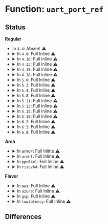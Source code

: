 # Function: <code>uart_port_ref</code>

## Status
<b>Regular</b>
<ul>
<li>
In <code>4.4</code>: Absent ⚠️
</li>
<li>
<details>
<summary>In <code>4.8</code>: Full Inline ⚠️</summary>

**Collision:** Unique Static

**Inline:** Full

**Transformation:** False

**Instances:**

```
In drivers/tty/serial/serial_core.c (ffffffff8155306c)
Location: drivers/tty/serial/serial_core.c:67
Inline: True
Inline callers:
  - drivers/tty/serial/serial_core.c:uart_poll_put_char
  - drivers/tty/serial/serial_core.c:uart_poll_get_char
  - drivers/tty/serial/serial_core.c:uart_dtr_rts
  - drivers/tty/serial/serial_core.c:uart_carrier_raised
  - drivers/tty/serial/serial_core.c:uart_wait_until_sent
  - drivers/tty/serial/serial_core.c:uart_get_icount
  - drivers/tty/serial/serial_core.c:uart_wait_modem_status
  - drivers/tty/serial/serial_core.c:uart_unthrottle
  - drivers/tty/serial/serial_core.c:uart_throttle
  - drivers/tty/serial/serial_core.c:uart_send_xchar
  - drivers/tty/serial/serial_core.c:uart_flush_buffer
  - drivers/tty/serial/serial_core.c:uart_chars_in_buffer
  - drivers/tty/serial/serial_core.c:uart_write_room
  - drivers/tty/serial/serial_core.c:uart_write
  - drivers/tty/serial/serial_core.c:uart_put_char
  - drivers/tty/serial/serial_core.c:uart_start
  - drivers/tty/serial/serial_core.c:uart_stop
```
</details>
</li>
<li>
<details>
<summary>In <code>4.10</code>: Full Inline ⚠️</summary>

**Collision:** Unique Static

**Inline:** Full

**Transformation:** False

**Instances:**

```
In drivers/tty/serial/serial_core.c (ffffffff8157fb61)
Location: drivers/tty/serial/serial_core.c:67
Inline: True
Inline callers:
  - drivers/tty/serial/serial_core.c:uart_poll_put_char
  - drivers/tty/serial/serial_core.c:uart_poll_get_char
  - drivers/tty/serial/serial_core.c:uart_dtr_rts
  - drivers/tty/serial/serial_core.c:uart_carrier_raised
  - drivers/tty/serial/serial_core.c:uart_wait_until_sent
  - drivers/tty/serial/serial_core.c:uart_get_icount
  - drivers/tty/serial/serial_core.c:uart_wait_modem_status
  - drivers/tty/serial/serial_core.c:uart_unthrottle
  - drivers/tty/serial/serial_core.c:uart_throttle
  - drivers/tty/serial/serial_core.c:uart_send_xchar
  - drivers/tty/serial/serial_core.c:uart_flush_buffer
  - drivers/tty/serial/serial_core.c:uart_chars_in_buffer
  - drivers/tty/serial/serial_core.c:uart_write_room
  - drivers/tty/serial/serial_core.c:uart_write
  - drivers/tty/serial/serial_core.c:uart_put_char
  - drivers/tty/serial/serial_core.c:uart_start
  - drivers/tty/serial/serial_core.c:uart_stop
```
</details>
</li>
<li>
<details>
<summary>In <code>4.13</code>: Full Inline ⚠️</summary>

**Collision:** Unique Static

**Inline:** Full

**Transformation:** False

**Instances:**

```
In drivers/tty/serial/serial_core.c (ffffffff8159389f)
Location: drivers/tty/serial/serial_core.c:68
Inline: True
Inline callers:
  - drivers/tty/serial/serial_core.c:uart_poll_put_char
  - drivers/tty/serial/serial_core.c:uart_poll_get_char
  - drivers/tty/serial/serial_core.c:uart_dtr_rts
  - drivers/tty/serial/serial_core.c:uart_carrier_raised
  - drivers/tty/serial/serial_core.c:uart_wait_until_sent
  - drivers/tty/serial/serial_core.c:uart_get_icount
  - drivers/tty/serial/serial_core.c:uart_wait_modem_status
  - drivers/tty/serial/serial_core.c:uart_unthrottle
  - drivers/tty/serial/serial_core.c:uart_throttle
  - drivers/tty/serial/serial_core.c:uart_send_xchar
  - drivers/tty/serial/serial_core.c:uart_flush_buffer
  - drivers/tty/serial/serial_core.c:uart_chars_in_buffer
  - drivers/tty/serial/serial_core.c:uart_write_room
  - drivers/tty/serial/serial_core.c:uart_write
  - drivers/tty/serial/serial_core.c:uart_put_char
  - drivers/tty/serial/serial_core.c:uart_start
  - drivers/tty/serial/serial_core.c:uart_stop
```
</details>
</li>
<li>
<details>
<summary>In <code>4.15</code>: Full Inline ⚠️</summary>

**Collision:** Unique Static

**Inline:** Full

**Transformation:** False

**Instances:**

```
In drivers/tty/serial/serial_core.c (ffffffff815f870f)
Location: drivers/tty/serial/serial_core.c:55
Inline: True
Inline callers:
  - drivers/tty/serial/serial_core.c:uart_poll_put_char
  - drivers/tty/serial/serial_core.c:uart_poll_get_char
  - drivers/tty/serial/serial_core.c:uart_dtr_rts
  - drivers/tty/serial/serial_core.c:uart_carrier_raised
  - drivers/tty/serial/serial_core.c:uart_wait_until_sent
  - drivers/tty/serial/serial_core.c:uart_get_icount
  - drivers/tty/serial/serial_core.c:uart_wait_modem_status
  - drivers/tty/serial/serial_core.c:uart_unthrottle
  - drivers/tty/serial/serial_core.c:uart_throttle
  - drivers/tty/serial/serial_core.c:uart_send_xchar
  - drivers/tty/serial/serial_core.c:uart_flush_buffer
  - drivers/tty/serial/serial_core.c:uart_chars_in_buffer
  - drivers/tty/serial/serial_core.c:uart_write_room
  - drivers/tty/serial/serial_core.c:uart_write
  - drivers/tty/serial/serial_core.c:uart_put_char
  - drivers/tty/serial/serial_core.c:uart_start
  - drivers/tty/serial/serial_core.c:uart_stop
```
</details>
</li>
<li>
<details>
<summary>In <code>4.18</code>: Full Inline ⚠️</summary>

**Collision:** Unique Static

**Inline:** Full

**Transformation:** False

**Instances:**

```
In drivers/tty/serial/serial_core.c (ffffffff8163131f)
Location: drivers/tty/serial/serial_core.c:55
Inline: True
Inline callers:
  - drivers/tty/serial/serial_core.c:uart_poll_put_char
  - drivers/tty/serial/serial_core.c:uart_poll_get_char
  - drivers/tty/serial/serial_core.c:uart_dtr_rts
  - drivers/tty/serial/serial_core.c:uart_carrier_raised
  - drivers/tty/serial/serial_core.c:uart_wait_until_sent
  - drivers/tty/serial/serial_core.c:uart_get_icount
  - drivers/tty/serial/serial_core.c:uart_wait_modem_status
  - drivers/tty/serial/serial_core.c:uart_unthrottle
  - drivers/tty/serial/serial_core.c:uart_throttle
  - drivers/tty/serial/serial_core.c:uart_send_xchar
  - drivers/tty/serial/serial_core.c:uart_flush_buffer
  - drivers/tty/serial/serial_core.c:uart_chars_in_buffer
  - drivers/tty/serial/serial_core.c:uart_write_room
  - drivers/tty/serial/serial_core.c:uart_write
  - drivers/tty/serial/serial_core.c:uart_put_char
  - drivers/tty/serial/serial_core.c:uart_shutdown
  - drivers/tty/serial/serial_core.c:uart_start
  - drivers/tty/serial/serial_core.c:uart_stop
```
</details>
</li>
<li>
<details>
<summary>In <code>5.0</code>: Full Inline ⚠️</summary>

**Collision:** Unique Static

**Inline:** Full

**Transformation:** False

**Instances:**

```
In drivers/tty/serial/serial_core.c (ffffffff8164f3df)
Location: drivers/tty/serial/serial_core.c:55
Inline: True
Inline callers:
  - drivers/tty/serial/serial_core.c:uart_poll_put_char
  - drivers/tty/serial/serial_core.c:uart_poll_get_char
  - drivers/tty/serial/serial_core.c:uart_dtr_rts
  - drivers/tty/serial/serial_core.c:uart_carrier_raised
  - drivers/tty/serial/serial_core.c:uart_wait_until_sent
  - drivers/tty/serial/serial_core.c:uart_get_icount
  - drivers/tty/serial/serial_core.c:uart_wait_modem_status
  - drivers/tty/serial/serial_core.c:uart_unthrottle
  - drivers/tty/serial/serial_core.c:uart_throttle
  - drivers/tty/serial/serial_core.c:uart_send_xchar
  - drivers/tty/serial/serial_core.c:uart_flush_buffer
  - drivers/tty/serial/serial_core.c:uart_chars_in_buffer
  - drivers/tty/serial/serial_core.c:uart_write_room
  - drivers/tty/serial/serial_core.c:uart_write
  - drivers/tty/serial/serial_core.c:uart_put_char
  - drivers/tty/serial/serial_core.c:uart_shutdown
  - drivers/tty/serial/serial_core.c:uart_start
  - drivers/tty/serial/serial_core.c:uart_stop
```
</details>
</li>
<li>
<details>
<summary>In <code>5.3</code>: Full Inline ⚠️</summary>

**Collision:** Unique Static

**Inline:** Full

**Transformation:** False

**Instances:**

```
In drivers/tty/serial/serial_core.c (ffffffff816840d8)
Location: drivers/tty/serial/serial_core.c:55
Inline: True
Inline callers:
  - drivers/tty/serial/serial_core.c:uart_poll_put_char
  - drivers/tty/serial/serial_core.c:uart_poll_get_char
  - drivers/tty/serial/serial_core.c:uart_dtr_rts
  - drivers/tty/serial/serial_core.c:uart_carrier_raised
  - drivers/tty/serial/serial_core.c:uart_wait_until_sent
  - drivers/tty/serial/serial_core.c:uart_get_icount
  - drivers/tty/serial/serial_core.c:uart_wait_modem_status
  - drivers/tty/serial/serial_core.c:uart_unthrottle
  - drivers/tty/serial/serial_core.c:uart_throttle
  - drivers/tty/serial/serial_core.c:uart_send_xchar
  - drivers/tty/serial/serial_core.c:uart_flush_buffer
  - drivers/tty/serial/serial_core.c:uart_chars_in_buffer
  - drivers/tty/serial/serial_core.c:uart_write_room
  - drivers/tty/serial/serial_core.c:uart_write
  - drivers/tty/serial/serial_core.c:uart_put_char
  - drivers/tty/serial/serial_core.c:uart_shutdown
  - drivers/tty/serial/serial_core.c:uart_start
  - drivers/tty/serial/serial_core.c:uart_stop
```
</details>
</li>
<li>
<details>
<summary>In <code>5.4</code>: Full Inline ⚠️</summary>

**Collision:** Unique Static

**Inline:** Full

**Transformation:** False

**Instances:**

```
In drivers/tty/serial/serial_core.c (ffffffff816a6788)
Location: drivers/tty/serial/serial_core.c:56
Inline: True
Inline callers:
  - drivers/tty/serial/serial_core.c:uart_poll_put_char
  - drivers/tty/serial/serial_core.c:uart_poll_get_char
  - drivers/tty/serial/serial_core.c:uart_dtr_rts
  - drivers/tty/serial/serial_core.c:uart_carrier_raised
  - drivers/tty/serial/serial_core.c:uart_wait_until_sent
  - drivers/tty/serial/serial_core.c:uart_get_icount
  - drivers/tty/serial/serial_core.c:uart_wait_modem_status
  - drivers/tty/serial/serial_core.c:uart_unthrottle
  - drivers/tty/serial/serial_core.c:uart_throttle
  - drivers/tty/serial/serial_core.c:uart_send_xchar
  - drivers/tty/serial/serial_core.c:uart_flush_buffer
  - drivers/tty/serial/serial_core.c:uart_chars_in_buffer
  - drivers/tty/serial/serial_core.c:uart_write_room
  - drivers/tty/serial/serial_core.c:uart_write
  - drivers/tty/serial/serial_core.c:uart_put_char
  - drivers/tty/serial/serial_core.c:uart_shutdown
  - drivers/tty/serial/serial_core.c:uart_start
  - drivers/tty/serial/serial_core.c:uart_stop
```
</details>
</li>
<li>
<details>
<summary>In <code>5.8</code>: Full Inline ⚠️</summary>

**Collision:** Unique Static

**Inline:** Full

**Transformation:** False

**Instances:**

```
In drivers/tty/serial/serial_core.c (ffffffff817586d8)
Location: drivers/tty/serial/serial_core.c:57
Inline: True
Inline callers:
  - drivers/tty/serial/serial_core.c:uart_poll_put_char
  - drivers/tty/serial/serial_core.c:uart_poll_get_char
  - drivers/tty/serial/serial_core.c:uart_dtr_rts
  - drivers/tty/serial/serial_core.c:uart_carrier_raised
  - drivers/tty/serial/serial_core.c:uart_wait_until_sent
  - drivers/tty/serial/serial_core.c:uart_get_icount
  - drivers/tty/serial/serial_core.c:uart_wait_modem_status
  - drivers/tty/serial/serial_core.c:uart_unthrottle
  - drivers/tty/serial/serial_core.c:uart_throttle
  - drivers/tty/serial/serial_core.c:uart_send_xchar
  - drivers/tty/serial/serial_core.c:uart_flush_buffer
  - drivers/tty/serial/serial_core.c:uart_chars_in_buffer
  - drivers/tty/serial/serial_core.c:uart_write_room
  - drivers/tty/serial/serial_core.c:uart_write
  - drivers/tty/serial/serial_core.c:uart_put_char
  - drivers/tty/serial/serial_core.c:uart_shutdown
  - drivers/tty/serial/serial_core.c:uart_port_startup
  - drivers/tty/serial/serial_core.c:uart_start
  - drivers/tty/serial/serial_core.c:uart_stop
```
</details>
</li>
<li>
<details>
<summary>In <code>5.11</code>: Full Inline ⚠️</summary>

**Collision:** Unique Static

**Inline:** Full

**Transformation:** False

**Instances:**

```
In drivers/tty/serial/serial_core.c (ffffffff81773798)
Location: drivers/tty/serial/serial_core.c:58
Inline: True
Inline callers:
  - drivers/tty/serial/serial_core.c:uart_poll_put_char
  - drivers/tty/serial/serial_core.c:uart_poll_get_char
  - drivers/tty/serial/serial_core.c:uart_dtr_rts
  - drivers/tty/serial/serial_core.c:uart_carrier_raised
  - drivers/tty/serial/serial_core.c:uart_wait_until_sent
  - drivers/tty/serial/serial_core.c:uart_get_icount
  - drivers/tty/serial/serial_core.c:uart_wait_modem_status
  - drivers/tty/serial/serial_core.c:uart_unthrottle
  - drivers/tty/serial/serial_core.c:uart_throttle
  - drivers/tty/serial/serial_core.c:uart_send_xchar
  - drivers/tty/serial/serial_core.c:uart_flush_buffer
  - drivers/tty/serial/serial_core.c:uart_chars_in_buffer
  - drivers/tty/serial/serial_core.c:uart_write_room
  - drivers/tty/serial/serial_core.c:uart_write
  - drivers/tty/serial/serial_core.c:uart_put_char
  - drivers/tty/serial/serial_core.c:uart_shutdown
  - drivers/tty/serial/serial_core.c:uart_port_startup
  - drivers/tty/serial/serial_core.c:uart_start
  - drivers/tty/serial/serial_core.c:uart_stop
```
</details>
</li>
<li>
<details>
<summary>In <code>5.13</code>: Full Inline ⚠️</summary>

**Collision:** Unique Static

**Inline:** Full

**Transformation:** False

**Instances:**

```
In drivers/tty/serial/serial_core.c (ffffffff81757158)
Location: drivers/tty/serial/serial_core.c:58
Inline: True
Inline callers:
  - drivers/tty/serial/serial_core.c:uart_poll_put_char
  - drivers/tty/serial/serial_core.c:uart_poll_get_char
  - drivers/tty/serial/serial_core.c:uart_dtr_rts
  - drivers/tty/serial/serial_core.c:uart_carrier_raised
  - drivers/tty/serial/serial_core.c:uart_wait_until_sent
  - drivers/tty/serial/serial_core.c:uart_get_icount
  - drivers/tty/serial/serial_core.c:uart_wait_modem_status
  - drivers/tty/serial/serial_core.c:uart_unthrottle
  - drivers/tty/serial/serial_core.c:uart_throttle
  - drivers/tty/serial/serial_core.c:uart_send_xchar
  - drivers/tty/serial/serial_core.c:uart_flush_buffer
  - drivers/tty/serial/serial_core.c:uart_chars_in_buffer
  - drivers/tty/serial/serial_core.c:uart_write_room
  - drivers/tty/serial/serial_core.c:uart_write
  - drivers/tty/serial/serial_core.c:uart_put_char
  - drivers/tty/serial/serial_core.c:uart_shutdown
  - drivers/tty/serial/serial_core.c:uart_port_startup
  - drivers/tty/serial/serial_core.c:uart_start
  - drivers/tty/serial/serial_core.c:uart_stop
```
</details>
</li>
<li>
<details>
<summary>In <code>5.15</code>: Full Inline ⚠️</summary>

**Collision:** Unique Static

**Inline:** Full

**Transformation:** False

**Instances:**

```
In drivers/tty/serial/serial_core.c (ffffffff817da998)
Location: drivers/tty/serial/serial_core.c:58
Inline: True
Inline callers:
  - drivers/tty/serial/serial_core.c:uart_poll_put_char
  - drivers/tty/serial/serial_core.c:uart_poll_get_char
  - drivers/tty/serial/serial_core.c:uart_dtr_rts
  - drivers/tty/serial/serial_core.c:uart_carrier_raised
  - drivers/tty/serial/serial_core.c:uart_wait_until_sent
  - drivers/tty/serial/serial_core.c:uart_get_icount
  - drivers/tty/serial/serial_core.c:uart_wait_modem_status
  - drivers/tty/serial/serial_core.c:uart_unthrottle
  - drivers/tty/serial/serial_core.c:uart_throttle
  - drivers/tty/serial/serial_core.c:uart_send_xchar
  - drivers/tty/serial/serial_core.c:uart_flush_buffer
  - drivers/tty/serial/serial_core.c:uart_chars_in_buffer
  - drivers/tty/serial/serial_core.c:uart_write_room
  - drivers/tty/serial/serial_core.c:uart_write
  - drivers/tty/serial/serial_core.c:uart_put_char
  - drivers/tty/serial/serial_core.c:uart_shutdown
  - drivers/tty/serial/serial_core.c:uart_port_startup
  - drivers/tty/serial/serial_core.c:uart_start
  - drivers/tty/serial/serial_core.c:uart_stop
```
</details>
</li>
<li>
<details>
<summary>In <code>5.19</code>: Full Inline ⚠️</summary>

**Collision:** Unique Static

**Inline:** Full

**Transformation:** False

**Instances:**

```
In drivers/tty/serial/serial_core.c (ffffffff81919903)
Location: drivers/tty/serial/serial_core.c:64
Inline: True
Inline callers:
  - drivers/tty/serial/serial_core.c:uart_poll_put_char
  - drivers/tty/serial/serial_core.c:uart_poll_get_char
  - drivers/tty/serial/serial_core.c:uart_dtr_rts
  - drivers/tty/serial/serial_core.c:uart_carrier_raised
  - drivers/tty/serial/serial_core.c:uart_wait_until_sent
  - drivers/tty/serial/serial_core.c:uart_get_icount
  - drivers/tty/serial/serial_core.c:uart_wait_modem_status
  - drivers/tty/serial/serial_core.c:uart_unthrottle
  - drivers/tty/serial/serial_core.c:uart_throttle
  - drivers/tty/serial/serial_core.c:uart_send_xchar
  - drivers/tty/serial/serial_core.c:uart_flush_buffer
  - drivers/tty/serial/serial_core.c:uart_chars_in_buffer
  - drivers/tty/serial/serial_core.c:uart_write_room
  - drivers/tty/serial/serial_core.c:uart_write
  - drivers/tty/serial/serial_core.c:uart_put_char
  - drivers/tty/serial/serial_core.c:uart_shutdown
  - drivers/tty/serial/serial_core.c:uart_port_startup
  - drivers/tty/serial/serial_core.c:uart_start
  - drivers/tty/serial/serial_core.c:uart_stop
```
</details>
</li>
<li>
<details>
<summary>In <code>6.2</code>: Full Inline ⚠️</summary>

**Collision:** Unique Static

**Inline:** Full

**Transformation:** False

**Instances:**

```
In drivers/tty/serial/serial_core.c (ffffffff81a75593)
Location: drivers/tty/serial/serial_core.c:64
Inline: True
Inline callers:
  - drivers/tty/serial/serial_core.c:uart_poll_put_char
  - drivers/tty/serial/serial_core.c:uart_poll_get_char
  - drivers/tty/serial/serial_core.c:uart_dtr_rts
  - drivers/tty/serial/serial_core.c:uart_carrier_raised
  - drivers/tty/serial/serial_core.c:uart_wait_until_sent
  - drivers/tty/serial/serial_core.c:uart_get_icount
  - drivers/tty/serial/serial_core.c:uart_wait_modem_status
  - drivers/tty/serial/serial_core.c:uart_unthrottle
  - drivers/tty/serial/serial_core.c:uart_throttle
  - drivers/tty/serial/serial_core.c:uart_send_xchar
  - drivers/tty/serial/serial_core.c:uart_flush_buffer
  - drivers/tty/serial/serial_core.c:uart_chars_in_buffer
  - drivers/tty/serial/serial_core.c:uart_write_room
  - drivers/tty/serial/serial_core.c:uart_write
  - drivers/tty/serial/serial_core.c:uart_put_char
  - drivers/tty/serial/serial_core.c:uart_shutdown
  - drivers/tty/serial/serial_core.c:uart_port_startup
  - drivers/tty/serial/serial_core.c:uart_start
  - drivers/tty/serial/serial_core.c:uart_stop
```
</details>
</li>
<li>
<details>
<summary>In <code>6.5</code>: Full Inline ⚠️</summary>

**Collision:** Unique Static

**Inline:** Full

**Transformation:** False

**Instances:**

```
In drivers/tty/serial/serial_core.c (ffffffff81abfd83)
Location: drivers/tty/serial/serial_core.c:65
Inline: True
Inline callers:
  - drivers/tty/serial/serial_core.c:uart_poll_put_char
  - drivers/tty/serial/serial_core.c:uart_poll_get_char
  - drivers/tty/serial/serial_core.c:uart_dtr_rts
  - drivers/tty/serial/serial_core.c:uart_carrier_raised
  - drivers/tty/serial/serial_core.c:uart_wait_until_sent
  - drivers/tty/serial/serial_core.c:uart_get_icount
  - drivers/tty/serial/serial_core.c:uart_wait_modem_status
  - drivers/tty/serial/serial_core.c:uart_unthrottle
  - drivers/tty/serial/serial_core.c:uart_throttle
  - drivers/tty/serial/serial_core.c:uart_send_xchar
  - drivers/tty/serial/serial_core.c:uart_flush_buffer
  - drivers/tty/serial/serial_core.c:uart_chars_in_buffer
  - drivers/tty/serial/serial_core.c:uart_write_room
  - drivers/tty/serial/serial_core.c:uart_write
  - drivers/tty/serial/serial_core.c:uart_put_char
  - drivers/tty/serial/serial_core.c:uart_shutdown
  - drivers/tty/serial/serial_core.c:uart_port_startup
  - drivers/tty/serial/serial_core.c:uart_start
  - drivers/tty/serial/serial_core.c:uart_stop
```
</details>
</li>
<li>
<details>
<summary>In <code>6.8</code>: Full Inline ⚠️</summary>

**Collision:** Unique Static

**Inline:** Full

**Transformation:** False

**Instances:**

```
In drivers/tty/serial/serial_core.c (ffffffff81b12c03)
Location: drivers/tty/serial/serial_core.c:65
Inline: True
Inline callers:
  - drivers/tty/serial/serial_core.c:uart_poll_put_char
  - drivers/tty/serial/serial_core.c:uart_poll_get_char
  - drivers/tty/serial/serial_core.c:uart_dtr_rts
  - drivers/tty/serial/serial_core.c:uart_carrier_raised
  - drivers/tty/serial/serial_core.c:uart_wait_until_sent
  - drivers/tty/serial/serial_core.c:uart_get_icount
  - drivers/tty/serial/serial_core.c:uart_wait_modem_status
  - drivers/tty/serial/serial_core.c:uart_unthrottle
  - drivers/tty/serial/serial_core.c:uart_throttle
  - drivers/tty/serial/serial_core.c:uart_send_xchar
  - drivers/tty/serial/serial_core.c:uart_flush_buffer
  - drivers/tty/serial/serial_core.c:uart_chars_in_buffer
  - drivers/tty/serial/serial_core.c:uart_write_room
  - drivers/tty/serial/serial_core.c:uart_write
  - drivers/tty/serial/serial_core.c:uart_put_char
  - drivers/tty/serial/serial_core.c:uart_shutdown
  - drivers/tty/serial/serial_core.c:uart_port_startup
  - drivers/tty/serial/serial_core.c:uart_start
  - drivers/tty/serial/serial_core.c:uart_stop
```
</details>
</li>
</ul>
<b>Arch</b>
<ul>
<li>
<details>
<summary>In <code>arm64</code>: Full Inline ⚠️</summary>

**Collision:** Unique Static

**Inline:** Full

**Transformation:** False

**Instances:**

```
In drivers/tty/serial/serial_core.c (ffff80001087e294)
Location: drivers/tty/serial/serial_core.c:56
Inline: True
Inline callers:
  - drivers/tty/serial/serial_core.c:uart_poll_put_char
  - drivers/tty/serial/serial_core.c:uart_poll_get_char
  - drivers/tty/serial/serial_core.c:uart_dtr_rts
  - drivers/tty/serial/serial_core.c:uart_carrier_raised
  - drivers/tty/serial/serial_core.c:uart_wait_until_sent
  - drivers/tty/serial/serial_core.c:uart_get_icount
  - drivers/tty/serial/serial_core.c:uart_wait_modem_status
  - drivers/tty/serial/serial_core.c:uart_unthrottle
  - drivers/tty/serial/serial_core.c:uart_throttle
  - drivers/tty/serial/serial_core.c:uart_send_xchar
  - drivers/tty/serial/serial_core.c:uart_flush_buffer
  - drivers/tty/serial/serial_core.c:uart_chars_in_buffer
  - drivers/tty/serial/serial_core.c:uart_write_room
  - drivers/tty/serial/serial_core.c:uart_write
  - drivers/tty/serial/serial_core.c:uart_put_char
  - drivers/tty/serial/serial_core.c:uart_shutdown
  - drivers/tty/serial/serial_core.c:uart_start
  - drivers/tty/serial/serial_core.c:uart_stop
```
</details>
</li>
<li>
<details>
<summary>In <code>armhf</code>: Full Inline ⚠️</summary>

**Collision:** Unique Static

**Inline:** Full

**Transformation:** False

**Instances:**

```
In drivers/tty/serial/serial_core.c (c09807c4)
Location: drivers/tty/serial/serial_core.c:56
Inline: True
Inline callers:
  - drivers/tty/serial/serial_core.c:uart_poll_put_char
  - drivers/tty/serial/serial_core.c:uart_poll_get_char
  - drivers/tty/serial/serial_core.c:uart_dtr_rts
  - drivers/tty/serial/serial_core.c:uart_carrier_raised
  - drivers/tty/serial/serial_core.c:uart_wait_until_sent
  - drivers/tty/serial/serial_core.c:uart_get_icount
  - drivers/tty/serial/serial_core.c:uart_wait_modem_status
  - drivers/tty/serial/serial_core.c:uart_unthrottle
  - drivers/tty/serial/serial_core.c:uart_throttle
  - drivers/tty/serial/serial_core.c:uart_send_xchar
  - drivers/tty/serial/serial_core.c:uart_flush_buffer
  - drivers/tty/serial/serial_core.c:uart_chars_in_buffer
  - drivers/tty/serial/serial_core.c:uart_write_room
  - drivers/tty/serial/serial_core.c:uart_write
  - drivers/tty/serial/serial_core.c:uart_put_char
  - drivers/tty/serial/serial_core.c:uart_shutdown
  - drivers/tty/serial/serial_core.c:uart_start
  - drivers/tty/serial/serial_core.c:uart_stop
```
</details>
</li>
<li>
<details>
<summary>In <code>ppc64el</code>: Full Inline ⚠️</summary>

**Collision:** Unique Static

**Inline:** Full

**Transformation:** False

**Instances:**

```
In drivers/tty/serial/serial_core.c (c0000000009271d8)
Location: drivers/tty/serial/serial_core.c:56
Inline: True
Inline callers:
  - drivers/tty/serial/serial_core.c:uart_poll_put_char
  - drivers/tty/serial/serial_core.c:uart_poll_get_char
  - drivers/tty/serial/serial_core.c:uart_dtr_rts
  - drivers/tty/serial/serial_core.c:uart_carrier_raised
  - drivers/tty/serial/serial_core.c:uart_wait_until_sent
  - drivers/tty/serial/serial_core.c:uart_get_icount
  - drivers/tty/serial/serial_core.c:uart_wait_modem_status
  - drivers/tty/serial/serial_core.c:uart_unthrottle
  - drivers/tty/serial/serial_core.c:uart_throttle
  - drivers/tty/serial/serial_core.c:uart_send_xchar
  - drivers/tty/serial/serial_core.c:uart_flush_buffer
  - drivers/tty/serial/serial_core.c:uart_chars_in_buffer
  - drivers/tty/serial/serial_core.c:uart_write_room
  - drivers/tty/serial/serial_core.c:uart_write
  - drivers/tty/serial/serial_core.c:uart_put_char
  - drivers/tty/serial/serial_core.c:uart_shutdown
  - drivers/tty/serial/serial_core.c:uart_start
  - drivers/tty/serial/serial_core.c:uart_stop
```
</details>
</li>
<li>
<details>
<summary>In <code>riscv64</code>: Full Inline ⚠️</summary>

**Collision:** Unique Static

**Inline:** Full

**Transformation:** False

**Instances:**

```
In drivers/tty/serial/serial_core.c (ffffffe00054d116)
Location: drivers/tty/serial/serial_core.c:56
Inline: True
Inline callers:
  - drivers/tty/serial/serial_core.c:uart_dtr_rts
  - drivers/tty/serial/serial_core.c:uart_carrier_raised
  - drivers/tty/serial/serial_core.c:uart_wait_until_sent
  - drivers/tty/serial/serial_core.c:uart_get_icount
  - drivers/tty/serial/serial_core.c:uart_wait_modem_status
  - drivers/tty/serial/serial_core.c:uart_unthrottle
  - drivers/tty/serial/serial_core.c:uart_throttle
  - drivers/tty/serial/serial_core.c:uart_send_xchar
  - drivers/tty/serial/serial_core.c:uart_flush_buffer
  - drivers/tty/serial/serial_core.c:uart_chars_in_buffer
  - drivers/tty/serial/serial_core.c:uart_write_room
  - drivers/tty/serial/serial_core.c:uart_write
  - drivers/tty/serial/serial_core.c:uart_put_char
  - drivers/tty/serial/serial_core.c:uart_shutdown
  - drivers/tty/serial/serial_core.c:uart_port_startup
  - drivers/tty/serial/serial_core.c:uart_start
  - drivers/tty/serial/serial_core.c:uart_stop
```
</details>
</li>
</ul>
<b>Flavor</b>
<ul>
<li>
<details>
<summary>In <code>aws</code>: Full Inline ⚠️</summary>

**Collision:** Unique Static

**Inline:** Full

**Transformation:** False

**Instances:**

```
In drivers/tty/serial/serial_core.c (ffffffff8166c1e8)
Location: drivers/tty/serial/serial_core.c:56
Inline: True
Inline callers:
  - drivers/tty/serial/serial_core.c:uart_poll_put_char
  - drivers/tty/serial/serial_core.c:uart_poll_get_char
  - drivers/tty/serial/serial_core.c:uart_dtr_rts
  - drivers/tty/serial/serial_core.c:uart_carrier_raised
  - drivers/tty/serial/serial_core.c:uart_wait_until_sent
  - drivers/tty/serial/serial_core.c:uart_get_icount
  - drivers/tty/serial/serial_core.c:uart_wait_modem_status
  - drivers/tty/serial/serial_core.c:uart_unthrottle
  - drivers/tty/serial/serial_core.c:uart_throttle
  - drivers/tty/serial/serial_core.c:uart_send_xchar
  - drivers/tty/serial/serial_core.c:uart_flush_buffer
  - drivers/tty/serial/serial_core.c:uart_chars_in_buffer
  - drivers/tty/serial/serial_core.c:uart_write_room
  - drivers/tty/serial/serial_core.c:uart_write
  - drivers/tty/serial/serial_core.c:uart_put_char
  - drivers/tty/serial/serial_core.c:uart_shutdown
  - drivers/tty/serial/serial_core.c:uart_start
  - drivers/tty/serial/serial_core.c:uart_stop
```
</details>
</li>
<li>
<details>
<summary>In <code>azure</code>: Full Inline ⚠️</summary>

**Collision:** Unique Static

**Inline:** Full

**Transformation:** False

**Instances:**

```
In drivers/tty/serial/serial_core.c (ffffffff8164b488)
Location: drivers/tty/serial/serial_core.c:56
Inline: True
Inline callers:
  - drivers/tty/serial/serial_core.c:uart_poll_put_char
  - drivers/tty/serial/serial_core.c:uart_poll_get_char
  - drivers/tty/serial/serial_core.c:uart_dtr_rts
  - drivers/tty/serial/serial_core.c:uart_carrier_raised
  - drivers/tty/serial/serial_core.c:uart_wait_until_sent
  - drivers/tty/serial/serial_core.c:uart_get_icount
  - drivers/tty/serial/serial_core.c:uart_wait_modem_status
  - drivers/tty/serial/serial_core.c:uart_unthrottle
  - drivers/tty/serial/serial_core.c:uart_throttle
  - drivers/tty/serial/serial_core.c:uart_send_xchar
  - drivers/tty/serial/serial_core.c:uart_flush_buffer
  - drivers/tty/serial/serial_core.c:uart_chars_in_buffer
  - drivers/tty/serial/serial_core.c:uart_write_room
  - drivers/tty/serial/serial_core.c:uart_write
  - drivers/tty/serial/serial_core.c:uart_put_char
  - drivers/tty/serial/serial_core.c:uart_shutdown
  - drivers/tty/serial/serial_core.c:uart_start
  - drivers/tty/serial/serial_core.c:uart_stop
```
</details>
</li>
<li>
<details>
<summary>In <code>gcp</code>: Full Inline ⚠️</summary>

**Collision:** Unique Static

**Inline:** Full

**Transformation:** False

**Instances:**

```
In drivers/tty/serial/serial_core.c (ffffffff8169a5c8)
Location: drivers/tty/serial/serial_core.c:56
Inline: True
Inline callers:
  - drivers/tty/serial/serial_core.c:uart_poll_put_char
  - drivers/tty/serial/serial_core.c:uart_poll_get_char
  - drivers/tty/serial/serial_core.c:uart_dtr_rts
  - drivers/tty/serial/serial_core.c:uart_carrier_raised
  - drivers/tty/serial/serial_core.c:uart_wait_until_sent
  - drivers/tty/serial/serial_core.c:uart_get_icount
  - drivers/tty/serial/serial_core.c:uart_wait_modem_status
  - drivers/tty/serial/serial_core.c:uart_unthrottle
  - drivers/tty/serial/serial_core.c:uart_throttle
  - drivers/tty/serial/serial_core.c:uart_send_xchar
  - drivers/tty/serial/serial_core.c:uart_flush_buffer
  - drivers/tty/serial/serial_core.c:uart_chars_in_buffer
  - drivers/tty/serial/serial_core.c:uart_write_room
  - drivers/tty/serial/serial_core.c:uart_write
  - drivers/tty/serial/serial_core.c:uart_put_char
  - drivers/tty/serial/serial_core.c:uart_shutdown
  - drivers/tty/serial/serial_core.c:uart_start
  - drivers/tty/serial/serial_core.c:uart_stop
```
</details>
</li>
<li>
<details>
<summary>In <code>lowlatency</code>: Full Inline ⚠️</summary>

**Collision:** Unique Static

**Inline:** Full

**Transformation:** False

**Instances:**

```
In drivers/tty/serial/serial_core.c (ffffffff816b51c8)
Location: drivers/tty/serial/serial_core.c:56
Inline: True
Inline callers:
  - drivers/tty/serial/serial_core.c:uart_poll_put_char
  - drivers/tty/serial/serial_core.c:uart_poll_get_char
  - drivers/tty/serial/serial_core.c:uart_dtr_rts
  - drivers/tty/serial/serial_core.c:uart_carrier_raised
  - drivers/tty/serial/serial_core.c:uart_wait_until_sent
  - drivers/tty/serial/serial_core.c:uart_get_icount
  - drivers/tty/serial/serial_core.c:uart_wait_modem_status
  - drivers/tty/serial/serial_core.c:uart_unthrottle
  - drivers/tty/serial/serial_core.c:uart_throttle
  - drivers/tty/serial/serial_core.c:uart_send_xchar
  - drivers/tty/serial/serial_core.c:uart_flush_buffer
  - drivers/tty/serial/serial_core.c:uart_chars_in_buffer
  - drivers/tty/serial/serial_core.c:uart_write_room
  - drivers/tty/serial/serial_core.c:uart_write
  - drivers/tty/serial/serial_core.c:uart_put_char
  - drivers/tty/serial/serial_core.c:uart_shutdown
  - drivers/tty/serial/serial_core.c:uart_start
  - drivers/tty/serial/serial_core.c:uart_stop
```
</details>
</li>
</ul>

## Differences
